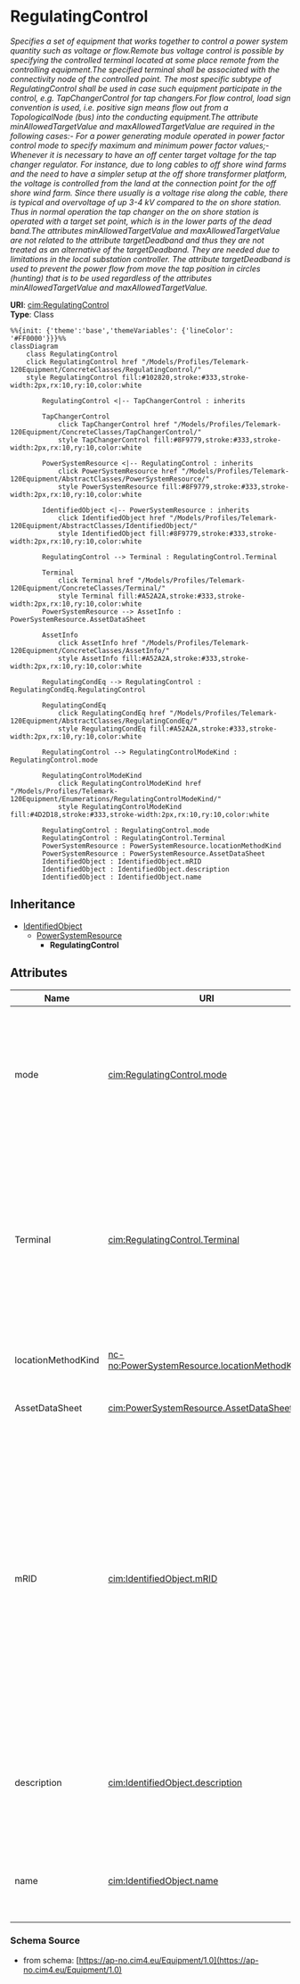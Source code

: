 # RegulatingControl

_Specifies a set of equipment that works together to control a power system quantity such as voltage or flow.Remote bus voltage control is possible by specifying the controlled terminal located at some place remote from the controlling equipment.The specified terminal shall be associated with the connectivity node of the controlled point.  The most specific subtype of RegulatingControl shall be used in case such equipment participate in the control, e.g. TapChangerControl for tap changers.For flow control, load sign convention is used, i.e. positive sign means flow out from a TopologicalNode (bus) into the conducting equipment.The attribute minAllowedTargetValue and maxAllowedTargetValue are required in the following cases:- For a power generating module operated in power factor control mode to specify maximum and minimum power factor values;- Whenever it is necessary to have an off center target voltage for the tap changer regulator. For instance, due to long cables to off shore wind farms and the need to have a simpler setup at the off shore transformer platform, the voltage is controlled from the land at the connection point for the off shore wind farm. Since there usually is a voltage rise along the cable, there is typical and overvoltage of up 3-4 kV compared to the on shore station. Thus in normal operation the tap changer on the on shore station is operated with a target set point, which is in the lower parts of the dead band.The attributes minAllowedTargetValue and maxAllowedTargetValue are not related to the attribute targetDeadband and thus they are not treated as an alternative of the targetDeadband. They are needed due to limitations in the local substation controller. The attribute targetDeadband is used to prevent the power flow from move the tap position in circles (hunting) that is to be used regardless of the attributes minAllowedTargetValue and maxAllowedTargetValue._

**URI**: [cim:RegulatingControl](https://cim.ucaiug.io/ns#RegulatingControl)<br />
**Type**: Class

```mermaid
%%{init: {'theme':'base','themeVariables': {'lineColor': '#FF0000'}}}%%
classDiagram
    class RegulatingControl
    click RegulatingControl href "/Models/Profiles/Telemark-120Equipment/ConcreteClasses/RegulatingControl/"
    style RegulatingControl fill:#102820,stroke:#333,stroke-width:2px,rx:10,ry:10,color:white

        RegulatingControl <|-- TapChangerControl : inherits

        TapChangerControl
            click TapChangerControl href "/Models/Profiles/Telemark-120Equipment/ConcreteClasses/TapChangerControl/"
            style TapChangerControl fill:#8F9779,stroke:#333,stroke-width:2px,rx:10,ry:10,color:white
     
        PowerSystemResource <|-- RegulatingControl : inherits
            click PowerSystemResource href "/Models/Profiles/Telemark-120Equipment/AbstractClasses/PowerSystemResource/"
            style PowerSystemResource fill:#8F9779,stroke:#333,stroke-width:2px,rx:10,ry:10,color:white
     
        IdentifiedObject <|-- PowerSystemResource : inherits
            click IdentifiedObject href "/Models/Profiles/Telemark-120Equipment/AbstractClasses/IdentifiedObject/"
            style IdentifiedObject fill:#8F9779,stroke:#333,stroke-width:2px,rx:10,ry:10,color:white

        RegulatingControl --> Terminal : RegulatingControl.Terminal

        Terminal
            click Terminal href "/Models/Profiles/Telemark-120Equipment/ConcreteClasses/Terminal/"
            style Terminal fill:#A52A2A,stroke:#333,stroke-width:2px,rx:10,ry:10,color:white
        PowerSystemResource --> AssetInfo : PowerSystemResource.AssetDataSheet

        AssetInfo
            click AssetInfo href "/Models/Profiles/Telemark-120Equipment/ConcreteClasses/AssetInfo/"
            style AssetInfo fill:#A52A2A,stroke:#333,stroke-width:2px,rx:10,ry:10,color:white

        RegulatingCondEq --> RegulatingControl : RegulatingCondEq.RegulatingControl

        RegulatingCondEq
            click RegulatingCondEq href "/Models/Profiles/Telemark-120Equipment/AbstractClasses/RegulatingCondEq/"
            style RegulatingCondEq fill:#A52A2A,stroke:#333,stroke-width:2px,rx:10,ry:10,color:white

        RegulatingControl --> RegulatingControlModeKind : RegulatingControl.mode

        RegulatingControlModeKind
            click RegulatingControlModeKind href "/Models/Profiles/Telemark-120Equipment/Enumerations/RegulatingControlModeKind/"
            style RegulatingControlModeKind fill:#4D2D18,stroke:#333,stroke-width:2px,rx:10,ry:10,color:white

        RegulatingControl : RegulatingControl.mode
        RegulatingControl : RegulatingControl.Terminal
        PowerSystemResource : PowerSystemResource.locationMethodKind
        PowerSystemResource : PowerSystemResource.AssetDataSheet
        IdentifiedObject : IdentifiedObject.mRID
        IdentifiedObject : IdentifiedObject.description
        IdentifiedObject : IdentifiedObject.name
```

## Inheritance
* [IdentifiedObject](/Models/Profiles/Telemark-120Equipment/AbstractClasses/IdentifiedObject/)
    * [PowerSystemResource](/Models/Profiles/Telemark-120Equipment/AbstractClasses/PowerSystemResource/)
        * **RegulatingControl**

## Attributes
| Name | URI | Cardinality and Range | Description | Inheritance |
| ---  | --- | --- | --- | --- |
| mode | [cim:RegulatingControl.mode](https://cim.ucaiug.io/ns#RegulatingControl.mode) | 0..1 RegulatingControlModeKind | The regulating control mode presently available.  This specification allows for determining the kind of regulation without need for obtaining the units from a schedule. | direct |
| Terminal | [cim:RegulatingControl.Terminal](https://cim.ucaiug.io/ns#RegulatingControl.Terminal) | 0..1 Terminal | The terminal associated with this regulating control.  The terminal is associated instead of a node, since the terminal could connect into either a topological node or a connectivity node.  Sometimes it is useful to model regulation at a terminal of a bus bar object. | direct |
| locationMethodKind | [nc-no:PowerSystemResource.locationMethodKind](http://cim4.eu/ns/nc-no#PowerSystemResource.locationMethodKind) | 0..1 LocationMethodKind | Possible methods to derive geographical location. | PowerSystemResource |
| AssetDataSheet | [cim:PowerSystemResource.AssetDataSheet](https://cim.ucaiug.io/ns#PowerSystemResource.AssetDataSheet) | 0..1 AssetInfo | Datasheet information for this power system resource. | PowerSystemResource |
| mRID | [cim:IdentifiedObject.mRID](https://cim.ucaiug.io/ns#IdentifiedObject.mRID) | 0..1 string | Master resource identifier issued by a model authority. The mRID is unique within an exchange context. Global uniqueness is easily achieved by using a UUID, as specified in RFC 4122, for the mRID. The use of UUID is strongly recommended.For CIMXML data files in RDF syntax conforming to IEC 61970-552, the mRID is mapped to rdf:ID or rdf:about attributes that identify CIM object elements. | IdentifiedObject |
| description | [cim:IdentifiedObject.description](https://cim.ucaiug.io/ns#IdentifiedObject.description) | 0..1 string | The description is a free human readable text describing or naming the object. It may be non unique and may not correlate to a naming hierarchy. | IdentifiedObject |
| name | [cim:IdentifiedObject.name](https://cim.ucaiug.io/ns#IdentifiedObject.name) | 0..1 string | The name is any free human readable and possibly non unique text naming the object. | IdentifiedObject |

### Schema Source
* from schema: [https://ap-no.cim4.eu/Equipment/1.0](https://ap-no.cim4.eu/Equipment/1.0)
